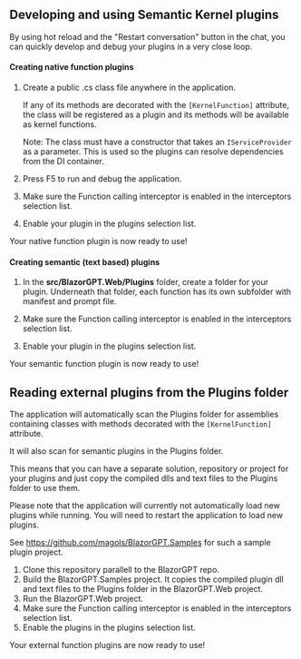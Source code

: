
## Developing and using Semantic Kernel plugins

By using hot reload and the "Restart conversation" button in the chat, you can quickly develop and debug your plugins in a very close loop.

#### Creating native function plugins
1. Create a public .cs class file anywhere in the application. 

    If any of its methods are decorated with the ```[KernelFunction]``` attribute, the class will be registered as a plugin and its methods will be available as kernel functions.

    Note: The class must have a constructor that takes an ```IServiceProvider``` as a parameter. This is used so the plugins can resolve dependencies from the DI container.

2. Press F5 to run and debug the application. 

3. Make sure the Function calling interceptor is enabled in the interceptors selection list.

4. Enable your plugin in the plugins selection list.

Your native function plugin is now ready to use!

#### Creating semantic (text based) plugins
1. In the **src/BlazorGPT.Web/Plugins** folder, create a folder for your plugin. Underneath that folder, each function has its own subfolder with manifest and prompt file.

2. Make sure the Function calling interceptor is enabled in the interceptors selection list.

3. Enable your plugin in the plugins selection list.

Your semantic  function plugin is now ready to use!

## Reading external plugins from the Plugins folder
The application will automatically scan the Plugins folder for assemblies containing classes with methods decorated with the ```[KernelFunction]``` attribute. 

It will also scan for semantic plugins in the Plugins folder. 

This means that you can have a separate solution, repository or project for your plugins and just copy the compiled dlls and text files to the Plugins folder to use them. 

Please note that the application will currently not automatically load new plugins while running. You will need to restart the application to load new plugins.

See https://github.com/magols/BlazorGPT.Samples for such a sample plugin project. 
1. Clone this repository parallell to the BlazorGPT repo.  
2. Build the BlazorGPT.Samples project. It copies the compiled plugin dll and text files to the Plugins folder in the BlazorGPT.Web project.
3. Run the BlazorGPT.Web project.
4. Make sure the Function calling interceptor is enabled in the interceptors selection list.
5. Enable the plugins in the plugins selection list.

Your external function plugins are now ready to use!


